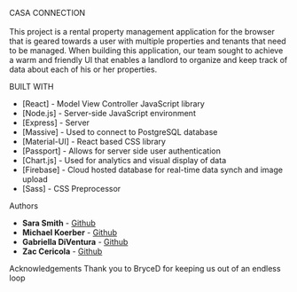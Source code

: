 CASA CONNECTION<br/> <br />
This project is a rental property management application for the browser that is geared towards a user with multiple properties and tenants that need to be managed. When building this application, our team sought to achieve a warm and friendly UI that enables a landlord to organize and keep track of data about each of his or her properties. 

BUILT WITH
* [React] - Model View Controller JavaScript library
* [Node.js] - Server-side JavaScript environment
* [Express] - Server
* [Massive] - Used to connect to PostgreSQL database
* [Material-UI] - React based CSS library
* [Passport] - Allows for server side user authentication
* [Chart.js] - Used for analytics and visual display of data
* [Firebase] - Cloud hosted database for real-time data synch and image upload
* [Sass] - CSS Preprocessor 

Authors
* **Sara Smith** - [Github](https://github.com/saradaniellesmith)
* **Michael Koerber** - [Github](https://github.com/Mkoerber7)
* **Gabriella DiVentura** - [Github](https://github.com/celias)
* **Zac Cericola** - [Github](https://github.com/zcericola)

Acknowledgements
Thank you to BryceD for keeping us out of an endless loop

